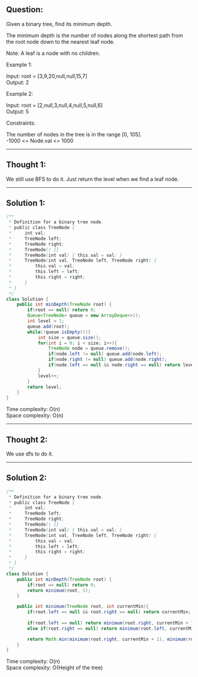 ## Question: 

Given a binary tree, find its minimum depth.  

The minimum depth is the number of nodes along the shortest path from the root node down to the nearest leaf node.  

Note: A leaf is a node with no children.  

Example 1:  

Input: root = [3,9,20,null,null,15,7]  
Output: 2  

Example 2:  

Input: root = [2,null,3,null,4,null,5,null,6]  
Output: 5  

Constraints:  

The number of nodes in the tree is in the range [0, 105].  
-1000 <= Node.val <= 1000  

---
## Thought 1: 
We still use BFS to do it. Just return the level when we find a leaf node.

---
## Solution 1:
```Java
/**
 * Definition for a binary tree node.
 * public class TreeNode {
 *     int val;
 *     TreeNode left;
 *     TreeNode right;
 *     TreeNode() {}
 *     TreeNode(int val) { this.val = val; }
 *     TreeNode(int val, TreeNode left, TreeNode right) {
 *         this.val = val;
 *         this.left = left;
 *         this.right = right;
 *     }
 * }
 */
class Solution {
    public int minDepth(TreeNode root) {
        if(root == null) return 0;
        Queue<TreeNode> queue = new ArrayDeque<>();
        int level = 1;
        queue.add(root);
        while(!queue.isEmpty()){
            int size = queue.size();
            for(int i = 0; i < size; i++){
                TreeNode node = queue.remove();
                if(node.left != null) queue.add(node.left);
                if(node.right != null) queue.add(node.right);
                if(node.left == null && node.right == null) return level;
            }
            level++;
        }
        return level;
    }
}
```
Time complexity: O(n)  
Space complexity: O(n)

---
## Thought 2:
We use dfs to do it.

---
## Solution 2:
```Java
/**
 * Definition for a binary tree node.
 * public class TreeNode {
 *     int val;
 *     TreeNode left;
 *     TreeNode right;
 *     TreeNode() {}
 *     TreeNode(int val) { this.val = val; }
 *     TreeNode(int val, TreeNode left, TreeNode right) {
 *         this.val = val;
 *         this.left = left;
 *         this.right = right;
 *     }
 * }
 */
class Solution {
    public int minDepth(TreeNode root) {
        if(root == null) return 0;
        return minimum(root, 1);
    }

    public int minimum(TreeNode root, int currentMin){
        if(root.left == null && root.right == null) return currentMin;
        
        if(root.left == null) return minimum(root.right, currentMin + 1);
        else if(root.right == null) return minimum(root.left, currentMin + 1);

        return Math.min(minimum(root.right, currentMin + 1), minimum(root.left, currentMin + 1));
    }
}
```
Time complexity: O(n)  
Space complexity: O(Height of the tree)
